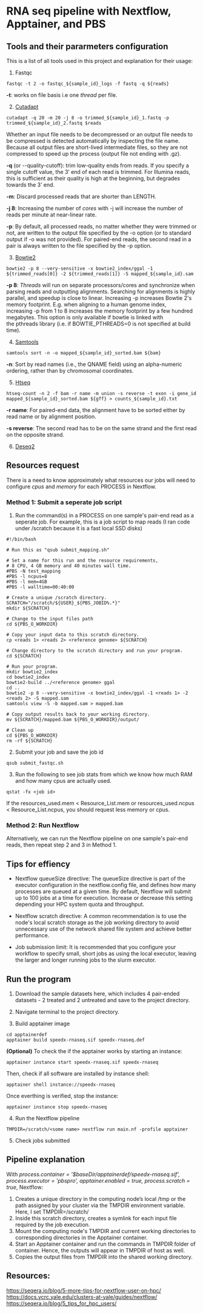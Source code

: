 # RNA seq pipeline with Nextflow, Apptainer, and PBS 

## Tools and their pararmeters configuration 

This is a list of all tools used in this project and explanation for their usage: 

1. Fastqc

```
fastqc -t 2 -o fastqc_${sample_id}_logs -f fastq -q ${reads}
```
__-t__: works on file basis i.e one _thread_ per file. 

2. [Cutadapt](https://cutadapt.readthedocs.io/en/v4.8/guide.html#basic-usage)

```
cutadapt -q 20 -m 20 -j 8 -o trimmed_${sample_id}_1.fastq -p trimmed_${sample_id}_2.fastq $reads
```

Whether an input file needs to be decompressed or an output file needs to be compressed is detected automatically by inspecting the file name. Because all output files are short-lived intermediate files, so they are not compressed to speed up the process (output file not ending with .gz). 

__-q__ (or --quality-cutoff): trim low-quality ends from reads. If you specify a single cutoff value, the 3’ end of each read is trimmed. For Illumina reads, this is sufficient as their quality is high at the beginning, but degrades towards the 3’ end.

__-m__: Discard processed reads that are shorter than LENGTH.

__-j 8__: Increasing the number of _cores_ with -j will increase the number of reads per minute at near-linear rate.

__-p__: By default, all processed reads, no matter whether they were trimmed or not, are written to the output file specified by the -o option (or to standard output if -o was not provided). For paired-end reads, the second read in a pair is always written to the file specified by the -p option.

3. [Bowtie2](https://bowtie-bio.sourceforge.net/bowtie2/manual.shtml)

```
bowtie2 -p 8 --very-sensitive -x bowtie2_index/ggal -1 ${trimmed_reads[0]} -2 ${trimmed_reads[1]} -S mapped_${sample_id}.sam
```
__-p 8__: _Threads_ will run on separate processors/cores and synchronize when parsing reads and outputting alignments. Searching for alignments is highly parallel, and speedup is close to linear. Increasing -p increases Bowtie 2's memory footprint. E.g. when aligning to a human genome index, increasing -p from 1 to 8 increases the memory footprint by a few hundred megabytes. This option is only available if bowtie is linked with the pthreads library (i.e. if BOWTIE_PTHREADS=0 is not specified at build time).

4. [Samtools](https://www.htslib.org/doc/samtools-sort.html)

```
samtools sort -n -o mapped_${sample_id}_sorted.bam ${bam} 
```

__-n__: Sort by read names (i.e., the QNAME field) using an alpha-numeric ordering, rather than by chromosomal coordinates. 

5. [Htseq](https://htseq.readthedocs.io/en/release_0.11.1/count.html)

```
htseq-count -n 2 -f bam -r name -m union -s reverse -t exon -i gene_id mapped_${sample_id}_sorted.bam ${gff} > counts_${sample_id}.txt
```

__-r name__: For paired-end data, the alignment have to be sorted either by read name or by alignment position. 

__-s reverse__: The second read has to be on the same strand and the first read on the opposite strand. 

6. [Deseq2](https://master.bioconductor.org/packages/release/workflows/vignettes/rnaseqGene/inst/doc/rnaseqGene.html)

## Resources request

There is a need to know approximately what resources our jobs will need to configure _cpus_ and _memory_ for each PROCESS in Nextflow.

### Method 1: Submit a seperate job script

1. Run the command(s) in a PROCESS on one sample's pair-end read as a seperate job. For example, this is a job script to map reads (I ran code under /scratch because it is a fast local SSD disks)
```
#!/bin/bash

# Run this as "qsub submit_mapping.sh"

# Set a name for this run and the resource requirements,
# 8 CPU, 4 GB memory and 40 minutes wall time.
#PBS -N test_mapping
#PBS -l ncpus=8
#PBS -l mem=4GB
#PBS -l walltime=00:40:00

# Create a unique /scratch directory.
SCRATCH="/scratch/${USER}_${PBS_JOBID%.*}"
mkdir ${SCRATCH}

# Change to the input files path
cd ${PBS_O_WORKDIR}

# Copy your input data to this scratch directory.
cp <reads 1> <reads 2> <reference genome> ${SCRATCH}

# Change directory to the scratch directory and run your program.
cd ${SCRATCH}

# Run your program.
mkdir bowtie2_index
cd bowtie2_index
bowtie2-build ../<reference genome> ggal 
cd .. 
bowtie2 -p 8 --very-sensitive -x bowtie2_index/ggal -1 <reads 1> -2 <reads 2> -S mapped.sam
samtools view -S -b mapped.sam > mapped.bam

# Copy output results back to your working directory. 
mv ${SCRATCH}/mapped.bam ${PBS_O_WORKDIR}/output/

# Clean up
cd ${PBS_O_WORKDIR}
rm -rf ${SCRATCH}
```

2. Submit your job and save the job id

```
qsub submit_fastqc.sh
```

3. Run the following to see job stats from which we know how much RAM and how many cpus are actually used. 

```
qstat -fx <job id>
```
If the resources_used.mem < Resource_List.mem or resources_used.ncpus < Resource_List.ncpus, you should request less memory or cpus. 

### Method 2: Run Nextflow

Alternatively, we can run the Nextflow pipeline on one sample's pair-end reads, then repeat step 2 and 3 in Method 1. 

## Tips for effiency 

- Nextflow queueSize directive: The queueSize directive is part of the executor configuration in the nextflow.config file, and defines how many processes are queued at a given time. By default, Nextflow will submit up to 100 jobs at a time for execution. Increase or decrease this setting depending your HPC system quota and throughput. 

- Nextflow scratch directive: A common recommendation is to use the node's local scratch storage as the job working directory to avoid unnecessary use of the network shared file system and achieve better performance.

- Job submission limit: It is recommended that you configure your workflow to specify small, short jobs as using the local executor, leaving the larger and longer running jobs to the slurm executor.

## Run the program

1. Download the sample datasets here, which includes 4 pair-ended datasets - 2 treated and 2 untreated and save to the project directory.

2. Navigate terminal to the project directory.

3. Build apptainer image 

```
cd apptainerdef
apptainer build speedx-rnaseq.sif speedx-rnaseq.def
```

__(Optional)__ To check the if the apptainer works by starting an instance:

```
apptainer instance start speedx-rnaseq.sif speedx-rnaseq
```

Then, check if all software are installed by instance shell:

```
apptainer shell instance://speedx-rnaseq
```

Once everthing is verified, stop the instance: 
```
apptainer instance stop speedx-rnaseq
```

4. Run the Nextflow pipeline

```
TMPDIR=/scratch/<some name> nextflow run main.nf -profile apptainer
```

5. Check jobs submitted 

## Pipeline explanation 

With _process.container = '$baseDir/apptainerdef/speedx-rnaseq.sif', process.executor = 'pbspro', apptainer.enabled = true, process.scratch = true_, Nextflow: 

1. Creates a unique directory in the computing node’s local /tmp or the path assigned by your cluster via the TMPDIR environment variable. Here, I set TMPDIR=/scratch/<some name>
2. Inside this scratch directory, creates a symlink for each input file required by the job execution. 
3. Mount the computing node's TMPDIR and current working directories to corresponding directories in the Apptainer container. 
4. Start an Apptainer container and run the commands in TMPDIR folder of container. Hence, the outputs will appear in TMPDIR of host as well. 
5. Copies the output files from TMPDIR into the shared working directory.

## Resources: 

https://seqera.io/blog/5-more-tips-for-nextflow-user-on-hpc/
https://docs.ycrc.yale.edu/clusters-at-yale/guides/nextflow/
https://seqera.io/blog/5_tips_for_hpc_users/
